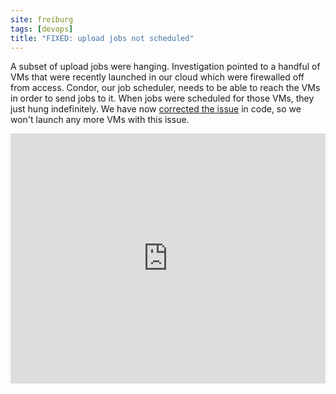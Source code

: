 ```yaml
---
site: freiburg
tags: [devops]
title: "FIXED: upload jobs not scheduled"
---
```


A subset of upload jobs were hanging. Investigation pointed to a handful of VMs that were recently launched in our cloud which were firewalled off from access. Condor, our job scheduler, needs to be able to reach the VMs in order to send jobs to it. When jobs were scheduled for those VMs, they just hung indefinitely. We have now [corrected the issue](https://github.com/usegalaxy-eu/vgcn-infrastructure/commit/bee93bfddc6df37147defeeeacbe8e6c1ba77ca1) in code, so we won't launch any more VMs with this issue.

<iframe src="https://stats.usegalaxy.eu/dashboard-solo/snapshot/8wMDuICfchwO67RE5M9IWDK4ZGA87hhB?refresh=1m&orgId=1&panelId=5&theme=light" width="100%" height="400" frameborder="0"></iframe>
